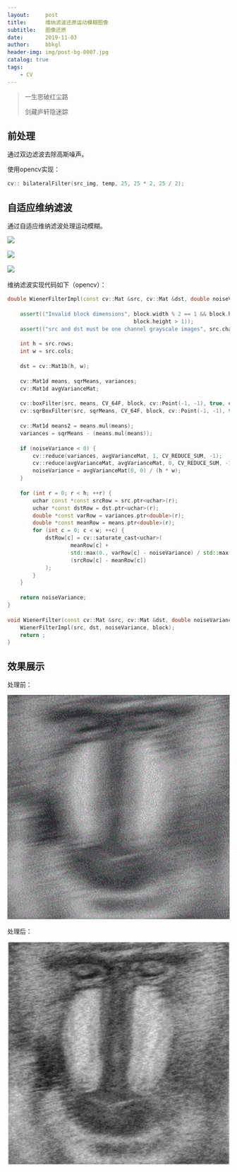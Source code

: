 ```yaml
---
layout:     post
title:      维纳滤波还原运动模糊图像
subtitle:   图像还原
date:       2019-11-03
author:     bbkgl
header-img: img/post-bg-0007.jpg
catalog: true
tags:
    - CV
---
```


>一生思破红尘路
>
>剑藏庐轩隐迷踪

## 前处理

通过双边滤波去除高斯噪声。

使用opencv实现：

```cpp
cv:: bilateralFilter(src_img, temp, 25, 25 * 2, 25 / 2);
```

## 自适应维纳滤波

通过自适应维纳滤波处理运动模糊。

![](<https://camo.githubusercontent.com/aa8dcf568d507b789935a9bd699a1cfe5d414716/68747470733a2f2f7261776769742e636f6d2f7072697474742f41646170746976655769656e657246696c7465722f6d61737465722f737667732f30663664333862643738616231313561646537333266323966653766353165622e7376673f696e766572745f696e5f6461726b6d6f6465>)

![](<https://camo.githubusercontent.com/dda21bfb4f877bed4eb3cdf9ebdb315deb8a5f63/68747470733a2f2f7261776769742e636f6d2f7072697474742f41646170746976655769656e657246696c7465722f6d61737465722f737667732f32633237353733633939336333656361343933333366616330613434643338662e7376673f696e766572745f696e5f6461726b6d6f6465>)

![](<https://camo.githubusercontent.com/26d25cafde4f43490ca62273031e3a6d0703b2ab/68747470733a2f2f7261776769742e636f6d2f7072697474742f41646170746976655769656e657246696c7465722f6d61737465722f737667732f64323636373839663137613430336464336237333462333865623430336661622e7376673f696e766572745f696e5f6461726b6d6f6465>)

维纳滤波实现代码如下（opencv）：

```cpp
double WienerFilterImpl(const cv::Mat &src, cv::Mat &dst, double noiseVariance, const cv::Size &block) {

    assert(("Invalid block dimensions", block.width % 2 == 1 && block.height % 2 == 1 && block.width > 1 &&
                                        block.height > 1));
    assert(("src and dst must be one channel grayscale images", src.channels() == 1, dst.channels() == 1));

    int h = src.rows;
    int w = src.cols;

    dst = cv::Mat1b(h, w);

    cv::Mat1d means, sqrMeans, variances;
    cv::Mat1d avgVarianceMat;

    cv::boxFilter(src, means, CV_64F, block, cv::Point(-1, -1), true, cv::BORDER_REPLICATE);
    cv::sqrBoxFilter(src, sqrMeans, CV_64F, block, cv::Point(-1, -1), true, cv::BORDER_REPLICATE);

    cv::Mat1d means2 = means.mul(means);
    variances = sqrMeans - (means.mul(means));

    if (noiseVariance < 0) {
        cv::reduce(variances, avgVarianceMat, 1, CV_REDUCE_SUM, -1);
        cv::reduce(avgVarianceMat, avgVarianceMat, 0, CV_REDUCE_SUM, -1);
        noiseVariance = avgVarianceMat(0, 0) / (h * w);
    }

    for (int r = 0; r < h; ++r) {
        uchar const *const srcRow = src.ptr<uchar>(r);
        uchar *const dstRow = dst.ptr<uchar>(r);
        double *const varRow = variances.ptr<double>(r);
        double *const meanRow = means.ptr<double>(r);
        for (int c = 0; c < w; ++c) {
            dstRow[c] = cv::saturate_cast<uchar>(
                    meanRow[c] +
                    std::max(0., varRow[c] - noiseVariance) / std::max(varRow[c], noiseVariance) *
                    (srcRow[c] - meanRow[c])
            );
        }
    }

    return noiseVariance;
}

void WienerFilter(const cv::Mat &src, cv::Mat &dst, double noiseVariance = 10000, const cv::Size &block = cv::Size(3, 3)) {
    WienerFilterImpl(src, dst, noiseVariance, block);
    return ;
}
```

## 效果展示

处理前：

![Hf581eb1cafb7415183808a56fba7c2b62](https://raw.githubusercontent.com/bbkglpic/picpic/master/img/Hf581eb1cafb7415183808a56fba7c2b62.png)

处理后：

![H8d970c9e499748b3b93c3fe4f2d08196f](https://raw.githubusercontent.com/bbkglpic/picpic/master/img/H8d970c9e499748b3b93c3fe4f2d08196f.png)

